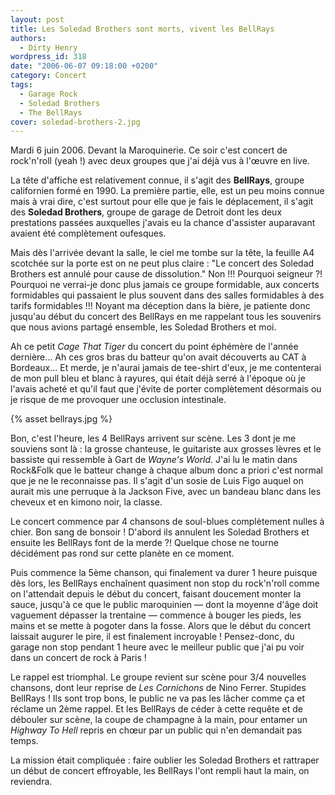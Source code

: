 ```yaml
---
layout: post
title: Les Soledad Brothers sont morts, vivent les BellRays
authors:
  - Dirty Henry
wordpress_id: 318
date: "2006-06-07 09:18:00 +0200"
category: Concert
tags:
  - Garage Rock
  - Soledad Brothers
  - The BellRays
cover: soledad-brothers-2.jpg
---
```


Mardi 6 juin 2006. Devant la Maroquinerie. Ce soir c'est concert de rock'n'roll
(yeah !) avec deux groupes que j'ai déjà vus à l'œuvre en live.

La tête d'affiche est relativement connue, il s'agit des **BellRays**, groupe
californien formé en 1990. La première partie, elle, est un peu moins connue
mais à vrai dire, c'est surtout pour elle que je fais le déplacement, il s'agit
des **Soledad Brothers**, groupe de garage de Detroit dont les deux prestations
passées auxquelles j'avais eu la chance d'assister auparavant avaient été
complètement oufesques.

Mais dès l'arrivée devant la salle, le ciel me tombe sur la tête, la feuille A4
scotchée sur la porte est on ne peut plus claire : "Le concert des Soledad
Brothers est annulé pour cause de dissolution." Non !!! Pourquoi seigneur ?!
Pourquoi ne verrai-je donc plus jamais ce groupe formidable, aux concerts
formidables qui passaient le plus souvent dans des salles formidables à des
tarifs formidables !!! Noyant ma déception dans la bière, je patiente donc
jusqu'au début du concert des BellRays en me rappelant tous les souvenirs que
nous avions partagé ensemble, les Soledad Brothers et moi.

Ah ce petit _Cage That Tiger_ du concert du point éphémère de l'année dernière…
Ah ces gros bras du batteur qu'on avait découverts au CAT à Bordeaux… Et merde,
je n'aurai jamais de tee-shirt d'eux, je me contenterai de mon pull bleu et
blanc à rayures, qui était déjà serré à l'époque où je l'avais acheté et qu'il
faut que j'évite de porter complètement désormais ou je risque de me provoquer
une occlusion intestinale.

{% asset bellrays.jpg %}

Bon, c'est l'heure, les 4 BellRays arrivent sur scène. Les 3 dont je me souviens
sont là : la grosse chanteuse, le guitariste aux grosses lèvres et le bassiste
qui ressemble à Gart de _Wayne's World_. J'ai lu le matin dans Rock&Folk que le
batteur change à chaque album donc a priori c'est normal que je ne le
reconnaisse pas. Il s'agit d'un sosie de Luis Figo auquel on aurait mis une
perruque à la Jackson Five, avec un bandeau blanc dans les cheveux et en kimono
noir, la classe.

Le concert commence par 4 chansons de soul-blues complètement nulles à chier.
Bon sang de bonsoir ! D'abord ils annulent les Soledad Brothers et ensuite les
BellRays font de la merde ?! Quelque chose ne tourne décidément pas rond sur
cette planète en ce moment.

Puis commence la 5ème chanson, qui finalement va durer 1 heure puisque dès lors,
les BellRays enchaînent quasiment non stop du rock'n'roll comme on l'attendait
depuis le début du concert, faisant doucement monter la sauce, jusqu'à ce que le
public maroquinien — dont la moyenne d'âge doit vaguement dépasser la trentaine
— commence à bouger les pieds, les mains et se mette à pogoter dans la fosse.
Alors que le début du concert laissait augurer le pire, il est finalement
incroyable ! Pensez-donc, du garage non stop pendant 1 heure avec le meilleur
public que j'ai pu voir dans un concert de rock à Paris !

Le rappel est triomphal. Le groupe revient sur scène pour 3/4 nouvelles
chansons, dont leur reprise de _Les Cornichons_ de Nino Ferrer. Stupides
BellRays ! Ils sont trop bons, le public ne va pas les lâcher comme ça et
réclame un 2ème rappel. Et les BellRays de céder à cette requête et de débouler
sur scène, la coupe de champagne à la main, pour entamer un _Highway To Hell_
repris en chœur par un public qui n'en demandait pas temps.

La mission était compliquée : faire oublier les Soledad Brothers et rattraper un
début de concert effroyable, les BellRays l'ont rempli haut la main, on
reviendra.
